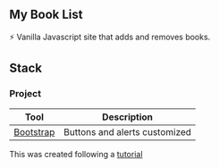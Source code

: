 ## My Book List
⚡ Vanilla Javascript site that adds and removes books.  


## Stack

### Project

| Tool                        | Description       |
| ---------------------------- | ----------------- |
| [Bootstrap](https://getbootstrap.com/) | Buttons and alerts customized | [Font Awesome](https://fontawesome.com/)| For some icons | Buttons and alerts customized | [Font Awesome](https://fontawesome.com/)| For some icons | 


This was created following a [tutorial](https://www.youtube.com/watch?v=JaMCxVWtW58) 



